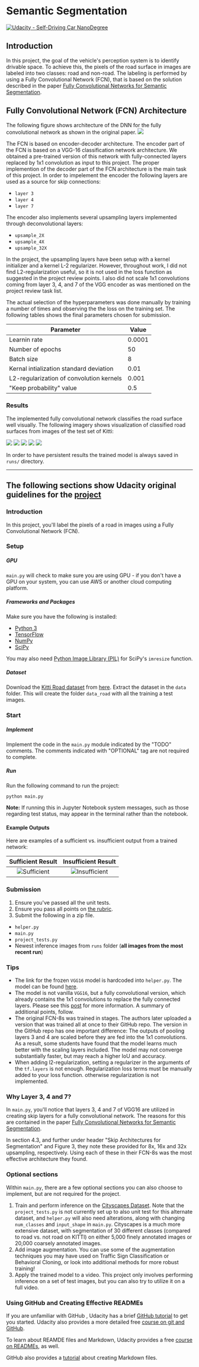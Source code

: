 # Semantic Segmentation
[![Udacity - Self-Driving Car NanoDegree](https://s3.amazonaws.com/udacity-sdc/github/shield-carnd.svg)](http://www.udacity.com/drive)

## Introduction

In this project, the goal of the vehicle's perception system is to identify drivable space. To achieve this, the pixels of the road surface in images are labeled into two classes: road and non-road. The labeling is performed by using a Fully Convolutional Network (FCN), that is based on the solution described in the paper [Fully Convolutional Networks for Semantic Segmentation](https://arxiv.org/pdf/1605.06211.pdf).

## Fully Convolutional Network (FCN) Architecture

The following figure shows architecture of the DNN for the fully convolutional network as shown in the original paper.
![](FCN_architecture.png)

The FCN is based on encoder-decoder architecture. The encoder part of the FCN is based on a VGG-16 classification network architecture. We obtained a pre-trained version of this network with fully-connected layers replaced by 1x1 convolution as input to this project. The proper implemention of the decoder part of the FCN architecture is the main task of this project. In order to impelement the encoder the following layers are used as a source for skip connections:

- `layer 3`
- `layer 4`
- `layer 7`

 The encoder also implements several upsampling layers implemented through deconvolutional layers:

 - `upsample_2X`
 - `upsample_4X`
 - `upsample_32X`

In the project, the upsampling layers have been setup with a kernel initializer and a kernel L-2 regularizer. However, throughout work, I did not find L2-regularization useful, so it is not used in the loss function as suggested in the project review points. I also did not scale 1x1 convolutions coming from layer 3, 4, and 7 of the VGG encoder as was mentioned on the project review task list.

The actual selection of the hyperparameters was done manually by training a number of times and observing the the loss on the training set. The following tables shows the final parameters chosen for submission.

| Parameter                                |  Value  |
|------------------------------------------|---------|
| Learnin rate                             | 0.0001  |
| Number of epochs                         |   50    |
| Batch size                               |    8    |
| Kernal intialization standard deviation  |  0.01   |
| L2-regularization of convolution kernels | 0.001   |
| "Keep probability" value                 |   0.5   |

### Results

The implemented fully convolutional network classifies the road surface well visually. The following imagery shows visualization of classified road surfaces from images of the test set of Kitti:

![](uu_000001.png)
![](uu_000010.png)
![](uu_000020.png)
![](uu_000024.png)
![](umm_000088.png)

In order to have persistent results the trained model is always saved in `runs/` directory.

---------------------------------------------------------------------------------
## The following sections show Udacity original guidelines for the [project](https://github.com/darienmt/CarND-Semantic-Segmentation-P2)

### Introduction
In this project, you'll label the pixels of a road in images using a Fully Convolutional Network (FCN).

### Setup
##### GPU
`main.py` will check to make sure you are using GPU - if you don't have a GPU on your system, you can use AWS or another cloud computing platform.
##### Frameworks and Packages
Make sure you have the following is installed:
 - [Python 3](https://www.python.org/)
 - [TensorFlow](https://www.tensorflow.org/)
 - [NumPy](http://www.numpy.org/)
 - [SciPy](https://www.scipy.org/)

You may also need [Python Image Library (PIL)](https://pillow.readthedocs.io/) for SciPy's `imresize` function.

##### Dataset
Download the [Kitti Road dataset](http://www.cvlibs.net/datasets/kitti/eval_road.php) from [here](http://www.cvlibs.net/download.php?file=data_road.zip).  Extract the dataset in the `data` folder.  This will create the folder `data_road` with all the training a test images.

### Start
##### Implement
Implement the code in the `main.py` module indicated by the "TODO" comments.
The comments indicated with "OPTIONAL" tag are not required to complete.
##### Run
Run the following command to run the project:
```
python main.py
```
**Note:** If running this in Jupyter Notebook system messages, such as those regarding test status, may appear in the terminal rather than the notebook.

#### Example Outputs
Here are examples of a sufficient vs. insufficient output from a trained network:

Sufficient Result          |  Insufficient Result
:-------------------------:|:-------------------------:
![Sufficient](./examples/sufficient_result.png)  |  ![Insufficient](./examples/insufficient_result.png)

### Submission
1. Ensure you've passed all the unit tests.
2. Ensure you pass all points on [the rubric](https://review.udacity.com/#!/rubrics/989/view).
3. Submit the following in a zip file.
 - `helper.py`
 - `main.py`
 - `project_tests.py`
 - Newest inference images from `runs` folder  (**all images from the most recent run**)
 
### Tips
- The link for the frozen `VGG16` model is hardcoded into `helper.py`.  The model can be found [here](https://s3-us-west-1.amazonaws.com/udacity-selfdrivingcar/vgg.zip).
- The model is not vanilla `VGG16`, but a fully convolutional version, which already contains the 1x1 convolutions to replace the fully connected layers. Please see this [post](https://s3-us-west-1.amazonaws.com/udacity-selfdrivingcar/forum_archive/Semantic_Segmentation_advice.pdf) for more information.  A summary of additional points, follow. 
- The original FCN-8s was trained in stages. The authors later uploaded a version that was trained all at once to their GitHub repo.  The version in the GitHub repo has one important difference: The outputs of pooling layers 3 and 4 are scaled before they are fed into the 1x1 convolutions.  As a result, some students have found that the model learns much better with the scaling layers included. The model may not converge substantially faster, but may reach a higher IoU and accuracy. 
- When adding l2-regularization, setting a regularizer in the arguments of the `tf.layers` is not enough. Regularization loss terms must be manually added to your loss function. otherwise regularization is not implemented.

### Why Layer 3, 4 and 7?
In `main.py`, you'll notice that layers 3, 4 and 7 of VGG16 are utilized in creating skip layers for a fully convolutional network. The reasons for this are contained in the paper [Fully Convolutional Networks for Semantic Segmentation](https://arxiv.org/pdf/1605.06211.pdf).

In section 4.3, and further under header "Skip Architectures for Segmentation" and Figure 3, they note these provided for 8x, 16x and 32x upsampling, respectively. Using each of these in their FCN-8s was the most effective architecture they found. 

### Optional sections
Within `main.py`, there are a few optional sections you can also choose to implement, but are not required for the project.

1. Train and perform inference on the [Cityscapes Dataset](https://www.cityscapes-dataset.com/). Note that the `project_tests.py` is not currently set up to also unit test for this alternate dataset, and `helper.py` will also need alterations, along with changing `num_classes` and `input_shape` in `main.py`. Cityscapes is a much more extensive dataset, with segmentation of 30 different classes (compared to road vs. not road on KITTI) on either 5,000 finely annotated images or 20,000 coarsely annotated images.
2. Add image augmentation. You can use some of the augmentation techniques you may have used on Traffic Sign Classification or Behavioral Cloning, or look into additional methods for more robust training!
3. Apply the trained model to a video. This project only involves performing inference on a set of test images, but you can also try to utilize it on a full video.
 
### Using GitHub and Creating Effective READMEs
If you are unfamiliar with GitHub , Udacity has a brief [GitHub tutorial](http://blog.udacity.com/2015/06/a-beginners-git-github-tutorial.html) to get you started. Udacity also provides a more detailed free [course on git and GitHub](https://www.udacity.com/course/how-to-use-git-and-github--ud775).

To learn about REAMDE files and Markdown, Udacity provides a free [course on READMEs](https://www.udacity.com/courses/ud777), as well. 

GitHub also provides a [tutorial](https://guides.github.com/features/mastering-markdown/) about creating Markdown files.
